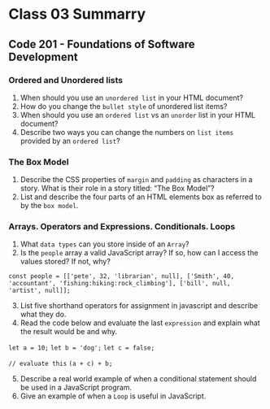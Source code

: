 # Class 03 Summarry
## Code 201 - Foundations of Software Development

> 

### Ordered and Unordered lists
1. When should you use an `unordered list` in your HTML document?
2. How do you change the `bullet style` of unordered list items?
3. When should you use an `ordered list` vs an `unorder` list in your HTML document?
4. Describe two ways you can change the numbers on `list items` provided by an `ordered list`?

### The Box Model
1. Describe the CSS properties of `margin` and `padding` as characters in a story. What is their role in a story titled: “The Box Model”?
2. List and describe the four parts of an HTML elements box as referred to by the `box model`.

### Arrays. Operators and Expressions. Conditionals. Loops
1. What `data types` can you store inside of an `Array`?
2. Is the `people` array a valid JavaScript array? If so, how can I access the values stored? If not, why?

`const people = [['pete', 32, 'librarian', null], ['Smith', 40, 'accountant', 'fishing:hiking:rock_climbing'], ['bill', null, 'artist', null]];`

3. List five shorthand operators for assignment in javascript and describe what they do.
4. Read the code below and evaluate the last `expression` and explain what the result would be and why.

 `let a = 10;`
 `let b = 'dog';`
 `let c = false;`

 `// evaluate this`
 `(a + c) + b;`

5. Describe a real world example of when a conditional statement should be used in a JavaScript program.
6. Give an example of when a `Loop` is useful in JavaScript.


